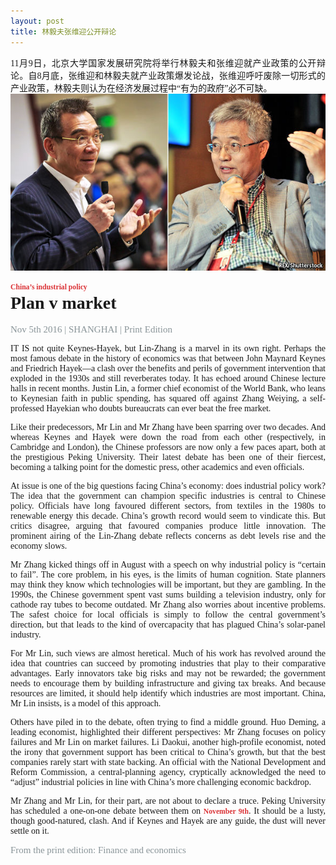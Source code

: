 ```yaml
---
layout: post
title: 林毅夫张维迎公开辩论
---
```

<!--
<div class="message">
Sorry! The service is temporarily unavailable.
</div>-->
<style>
body{
	font-family: Times, Helvetica, Tahoma, Arial, STXihei, "华文细黑", "Microsoft YaHei", "微软雅黑", SimSun, "宋体", Heiti, "黑体", sans-serif;
	text-align: justify;
}
.sidebar-item{
	text-align: left;
}
.related-posts{
	text-align: left;
}
</style>

<div class="message">
	11月9日，北京大学国家发展研究院将举行林毅夫和张维迎就产业政策的公开辩论。自8月底，张维迎和林毅夫就产业政策爆发论战，张维迎呼吁废除一切形式的产业政策，林毅夫则认为在经济发展过程中“有为的政府”必不可缺。

</div>


<div style="position: relative; max-width: 600px; 
    margin: 0 auto;">
<img src="/public/img/header/img_linkeynes.jpg" />
</div>

<!--more-->
<small style="color: #db3236; font-weight: bold">China’s industrial policy</small>

<h1 style="margin-top: -.45em">Plan v market</h1>

<small class="subtext">Nov 5th 2016 | SHANGHAI | Print Edition</small>


IT IS not quite Keynes-Hayek, but Lin-Zhang is a marvel in its own right. Perhaps the most famous debate in the history of economics was that between John Maynard Keynes and Friedrich Hayek—a clash over the benefits and perils of government intervention that exploded in the 1930s and still reverberates today. It has echoed around Chinese lecture halls in recent months. Justin Lin, a former chief economist of the World Bank, who leans to Keynesian faith in public spending, has squared off against Zhang Weiying, a self-professed Hayekian who doubts bureaucrats can ever beat the free market.

Like their predecessors, Mr Lin and Mr Zhang have been sparring over two decades. And whereas Keynes and Hayek were down the road from each other (respectively, in Cambridge and London), the Chinese professors are now only a few paces apart, both at the prestigious Peking University. Their latest debate has been one of their fiercest, becoming a talking point for the domestic press, other academics and even officials.

At issue is one of the big questions facing China’s economy: does industrial policy work? The idea that the government can champion specific industries is central to Chinese policy. Officials have long favoured different sectors, from textiles in the 1980s to renewable energy this decade. China’s growth record would seem to vindicate this. But critics disagree, arguing that favoured companies produce little innovation. The prominent airing of the Lin-Zhang debate reflects concerns as debt levels rise and the economy slows.

Mr Zhang kicked things off in August with a speech on why industrial policy is “certain to fail”. The core problem, in his eyes, is the limits of human cognition. State planners may think they know which technologies will be important, but they are gambling. In the 1990s, the Chinese government spent vast sums building a television industry, only for cathode ray tubes to become outdated. Mr Zhang also worries about incentive problems. The safest choice for local officials is simply to follow the central government’s direction, but that leads to the kind of overcapacity that has plagued China’s solar-panel industry.

For Mr Lin, such views are almost heretical. Much of his work has revolved around the idea that countries can succeed by promoting industries that play to their comparative advantages. Early innovators take big risks and may not be rewarded; the government needs to encourage them by building infrastructure and giving tax breaks. And because resources are limited, it should help identify which industries are most important. China, Mr Lin insists, is a model of this approach.

Others have piled in to the debate, often trying to find a middle ground. Huo Deming, a leading economist, highlighted their different perspectives: Mr Zhang focuses on policy failures and Mr Lin on market failures. Li Daokui, another high-profile economist, noted the irony that government support has been critical to China’s growth, but that the best companies rarely start with state backing. An official with the National Development and Reform Commission, a central-planning agency, cryptically acknowledged the need to “adjust” industrial policies in line with China’s more challenging economic backdrop.

Mr Zhang and Mr Lin, for their part, are not about to declare a truce. Peking University has scheduled a one-on-one debate between them on <small style="color: #db3236; font-weight: bold">November 9th</small>. It should be a lusty, though good-natured, clash. And if Keynes and Hayek are any guide, the dust will never settle on it.


<small class="subtext">From the print edition: Finance and economics</small>
<style>
.subtext{
	font-size: 15px; color: #8A9599;
}
</style>